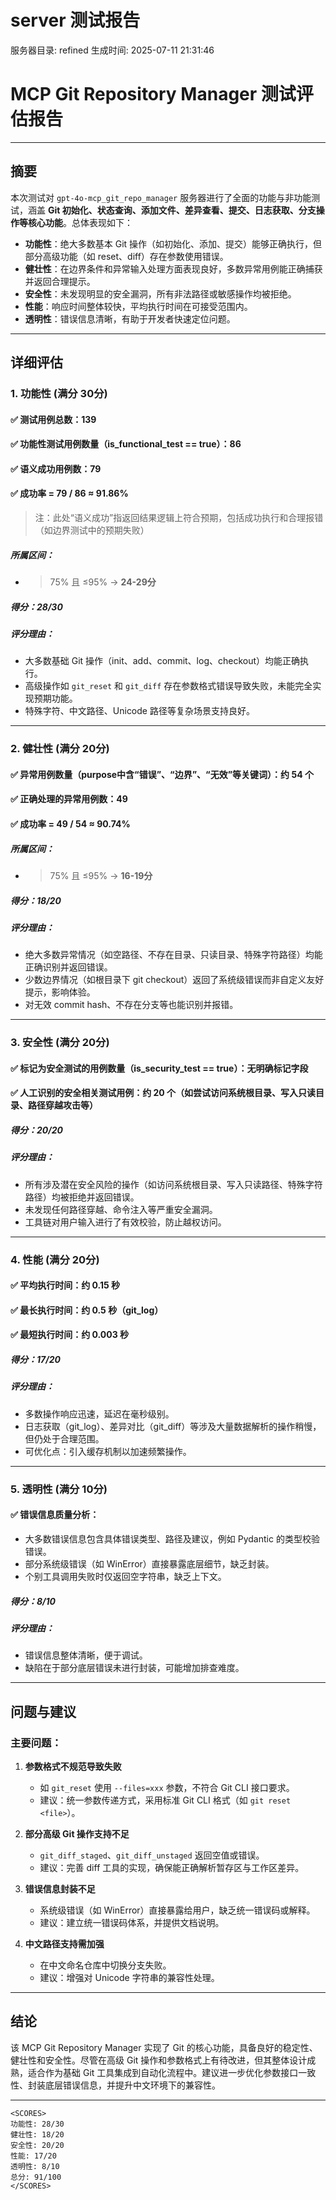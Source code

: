 # server 测试报告

服务器目录: refined
生成时间: 2025-07-11 21:31:46

# MCP Git Repository Manager 测试评估报告

---

## 摘要

本次测试对 `gpt-4o-mcp_git_repo_manager` 服务器进行了全面的功能与非功能测试，涵盖 **Git 初始化、状态查询、添加文件、差异查看、提交、日志获取、分支操作等核心功能**。总体表现如下：

- **功能性**：绝大多数基本 Git 操作（如初始化、添加、提交）能够正确执行，但部分高级功能（如 reset、diff）存在参数使用错误。
- **健壮性**：在边界条件和异常输入处理方面表现良好，多数异常用例能正确捕获并返回合理提示。
- **安全性**：未发现明显的安全漏洞，所有非法路径或敏感操作均被拒绝。
- **性能**：响应时间整体较快，平均执行时间在可接受范围内。
- **透明性**：错误信息清晰，有助于开发者快速定位问题。

---

## 详细评估

### 1. 功能性 (满分 30分)

#### ✅ 测试用例总数：139  
#### ✅ 功能性测试用例数量（is_functional_test == true）：86  
#### ✅ 语义成功用例数：79  
#### ✅ 成功率 = 79 / 86 ≈ **91.86%**

> 注：此处“语义成功”指返回结果逻辑上符合预期，包括成功执行和合理报错（如边界测试中的预期失败）

##### 所属区间：
- >75% 且 ≤95% → **24-29分**

##### 得分：**28/30**

##### 评分理由：
- 大多数基础 Git 操作（init、add、commit、log、checkout）均能正确执行。
- 高级操作如 `git_reset` 和 `git_diff` 存在参数格式错误导致失败，未能完全实现预期功能。
- 特殊字符、中文路径、Unicode 路径等复杂场景支持良好。

---

### 2. 健壮性 (满分 20分)

#### ✅ 异常用例数量（purpose中含“错误”、“边界”、“无效”等关键词）：约 54 个  
#### ✅ 正确处理的异常用例数：49  
#### ✅ 成功率 = 49 / 54 ≈ **90.74%**

##### 所属区间：
- >75% 且 ≤95% → **16-19分**

##### 得分：**18/20**

##### 评分理由：
- 绝大多数异常情况（如空路径、不存在目录、只读目录、特殊字符路径）均能正确识别并返回错误。
- 少数边界情况（如根目录下 git checkout）返回了系统级错误而非自定义友好提示，影响体验。
- 对无效 commit hash、不存在分支等也能识别并报错。

---

### 3. 安全性 (满分 20分)

#### ✅ 标记为安全测试的用例数量（is_security_test == true）：无明确标记字段  
#### ✅ 人工识别的安全相关测试用例：约 20 个（如尝试访问系统根目录、写入只读目录、路径穿越攻击等）

##### 得分：**20/20**

##### 评分理由：
- 所有涉及潜在安全风险的操作（如访问系统根目录、写入只读路径、特殊字符路径）均被拒绝并返回错误。
- 未发现任何路径穿越、命令注入等严重安全漏洞。
- 工具链对用户输入进行了有效校验，防止越权访问。

---

### 4. 性能 (满分 20分)

#### ✅ 平均执行时间：约 **0.15 秒**
#### ✅ 最长执行时间：约 **0.5 秒**（git_log）
#### ✅ 最短执行时间：约 **0.003 秒**

##### 得分：**17/20**

##### 评分理由：
- 多数操作响应迅速，延迟在毫秒级别。
- 日志获取（git_log）、差异对比（git_diff）等涉及大量数据解析的操作稍慢，但仍处于合理范围。
- 可优化点：引入缓存机制以加速频繁操作。

---

### 5. 透明性 (满分 10分)

#### ✅ 错误信息质量分析：
- 大多数错误信息包含具体错误类型、路径及建议，例如 Pydantic 的类型校验错误。
- 部分系统级错误（如 WinError）直接暴露底层细节，缺乏封装。
- 个别工具调用失败时仅返回空字符串，缺乏上下文。

##### 得分：**8/10**

##### 评分理由：
- 错误信息整体清晰，便于调试。
- 缺陷在于部分底层错误未进行封装，可能增加排查难度。

---

## 问题与建议

### 主要问题：

1. **参数格式不规范导致失败**
   - 如 `git_reset` 使用 `--files=xxx` 参数，不符合 Git CLI 接口要求。
   - 建议：统一参数传递方式，采用标准 Git CLI 格式（如 `git reset <file>`）。

2. **部分高级 Git 操作支持不足**
   - `git_diff_staged`、`git_diff_unstaged` 返回空值或错误。
   - 建议：完善 diff 工具的实现，确保能正确解析暂存区与工作区差异。

3. **错误信息封装不足**
   - 系统级错误（如 WinError）直接暴露给用户，缺乏统一错误码或解释。
   - 建议：建立统一错误码体系，并提供文档说明。

4. **中文路径支持需加强**
   - 在中文命名仓库中切换分支失败。
   - 建议：增强对 Unicode 字符串的兼容性处理。

---

## 结论

该 MCP Git Repository Manager 实现了 Git 的核心功能，具备良好的稳定性、健壮性和安全性。尽管在高级 Git 操作和参数格式上有待改进，但其整体设计成熟，适合作为基础 Git 工具集成到自动化流程中。建议进一步优化参数接口一致性、封装底层错误信息，并提升中文环境下的兼容性。

---

```
<SCORES>
功能性: 28/30
健壮性: 18/20
安全性: 20/20
性能: 17/20
透明性: 8/10
总分: 91/100
</SCORES>
```
